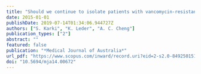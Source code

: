 ```yaml
---
title: "Should we continue to isolate patients with vancomycin-resistant enterococci in hospitals?"
date: 2015-01-01
publishDate: 2019-07-14T01:34:06.944727Z
authors: ["S. Karki", "K. Leder", "A. C. Cheng"]
publication_types: ["2"]
abstract: ""
featured: false
publication: "*Medical Journal of Australia*"
url_pdf: "https://www.scopus.com/inward/record.uri?eid=2-s2.0-84925015123&doi=10.5694%2fmja14.00672&partnerID=40&md5=b338da3f10867c5a0a233771a6f34f47 https://www.mja.com.au/system/files/issues/202_05/kar00672.pdf"
doi: "10.5694/mja14.00672"
---
```



